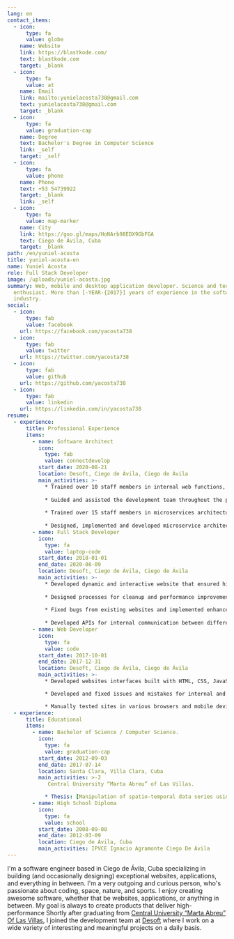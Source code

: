 ```yaml
---
lang: en
contact_items:
  - icon:
      type: fa
      value: globe
    name: Website
    link: https://blastkode.com/
    text: blastkode.com
    target: _blank
  - icon:
      type: fa
      value: at
    name: Email
    link: mailto:yunielacosta738@gmail.com
    text: yunielacosta738@gmail.com
    target: _blank
  - icon:
      type: fa
      value: graduation-cap
    name: Degree
    text: Bachelor's Degree in Computer Science
    link: _self
    target: _self
  - icon:
      type: fa
      value: phone
    name: Phone
    text: +53 54739922
    target: _blank
    link: _self
  - icon:
      type: fa
      value: map-marker
    name: City
    link: https://goo.gl/maps/HoNArb98EDX9GbFGA
    text: Ciego de Ávila, Cuba
    target: _blank
path: /en/yuniel-acosta 
title: yuniel-acosta-en    
name: Yuniel Acosta
role: Full Stack Developer
image: /uploads/yuniel-acosta.jpg
summary: Web, mobile and desktop application developer. Science and technology
  enthusiast. More than [-YEAR-{2017}] years of experience in the software
  industry.
social:
  - icon:
      type: fab
      value: facebook
    url: https://facebook.com/yacosta738
  - icon:
      type: fab
      value: twitter
    url: https://twitter.com/yacosta738
  - icon:
      type: fab
      value: github
    url: https://github.com/yacosta738
  - icon:
      type: fab
      value: linkedin
    url: https://linkedin.com/in/yacosta738
resume:
  - experience:
      title: Professional Experience
      items:
        - name: Software Architect
          icon:
            type: fab
            value: connectdevelop
          start_date: 2020-08-21
          location: Desoft, Ciego de Ávila, Ciego de Ávila
          main_activities: >-
            * Trained over 10 staff members in internal web functions, including steps on how to make minor updates and changes.
            
            * Guided and assisted the development team throughout the process of implementing software requirements with new technologies.
            
            * Trained over 15 staff members in microservices architecture with Kubernetes and Istio.
            
            * Designed, implemented and developed microservice architecture for online reputation management system.
        - name: Full Stack Developer
          icon:
            type: fa
            value: laptop-code
          start_date: 2018-01-01
          end_date: 2020-08-09
          location: Desoft, Ciego de Ávila, Ciego de Ávila
          main_activities: >-
            * Developed dynamic and interactive website that ensured high traffic, pages views, and user experience, resulting in 40% increase in sales revenue.
           
            * Designed processes for cleanup and performance improvement that minimized downtime by 13%.
            
            * Fixed bugs from existing websites and implemented enhancements that significantly improved web functionality and speed.
            
            * Developed APIs for internal communication between different systems.
        - name: Web Developer
          icon:
            type: fa
            value: code
          start_date: 2017-10-01
          end_date: 2017-12-31
          location: Desoft, Ciego de Ávila, Ciego de Ávila
          main_activities: >-
            * Developed websites interfaces built with HTML, CSS, JavaScript.

            * Developed and fixed issues and mistakes for internal and client websites that mainly use HTML, CSS, JavaScript, Typescript, Angular and Vuejs.

            * Manually tested sites in various browsers and mobile devices to ensure cross-browser compatibility and responsiveness.
  - experience:
      title: Educational
      items:
        - name: Bachelor of Science / Computer Science.
          icon:
            type: fa
            value: graduation-cap
          start_date: 2012-09-03
          end_date: 2017-07-14
          location: Santa Clara, Villa Clara, Cuba
          main_activities: >-2
             Central University “Marta Abreu” of Las Villas.

            * Thesis: [Manipulation of spatio-temporal data series using scientific and geographic data formats in R](https://dspace.uclv.edu.cu/handle/123456789/9227)
        - name: High School Diploma
          icon:
            type: fa
            value: school
          start_date: 2008-09-08
          end_date: 2012-03-09
          location: Ciego de Ávila, Cuba
          main_activities: IPVCE Ignacio Agramonte Ciego De Ávila
---
```


I'm a software engineer based in Ciego de Ávila, Cuba specializing in building (and occasionally designing) exceptional websites, applications, and everything in between.
I'm a very outgoing and curious person, who's passionate about coding, space, nature, and sports.
I enjoy creating awesome software, whether that be websites, applications, or anything in between. My goal
is always to create products that deliver high-performance
Shortly after graduating from [Central University “Marta Abreu” Of Las Villas](https://www.uclv.edu.cu/institucion), I joined the development team at
[Desoft](https://www.desoft.cu/en) where I work on a wide variety of interesting and meaningful projects on a daily basis.
